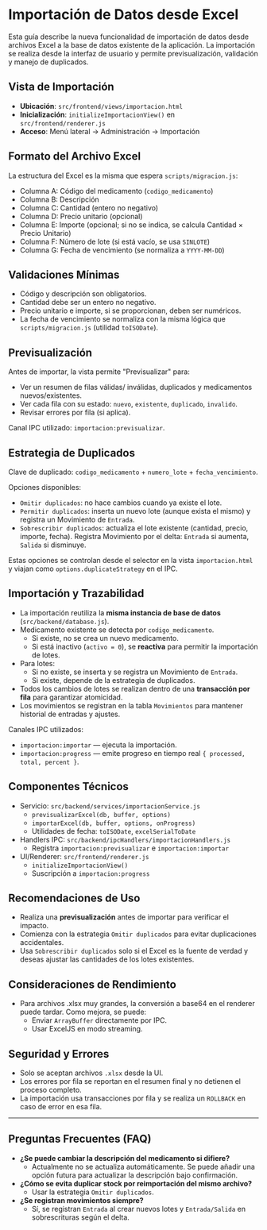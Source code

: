 # Importación de Datos desde Excel

Esta guía describe la nueva funcionalidad de importación de datos desde archivos Excel a la base de datos existente de la aplicación. La importación se realiza desde la interfaz de usuario y permite previsualización, validación y manejo de duplicados.

## Vista de Importación

- **Ubicación**: `src/frontend/views/importacion.html`
- **Inicialización**: `initializeImportacionView()` en `src/frontend/renderer.js`
- **Acceso**: Menú lateral → Administración → Importación

## Formato del Archivo Excel

La estructura del Excel es la misma que espera `scripts/migracion.js`:

- Columna A: Código del medicamento (`codigo_medicamento`)
- Columna B: Descripción
- Columna C: Cantidad (entero no negativo)
- Columna D: Precio unitario (opcional)
- Columna E: Importe (opcional; si no se indica, se calcula Cantidad × Precio Unitario)
- Columna F: Número de lote (si está vacío, se usa `SINLOTE`)
- Columna G: Fecha de vencimiento (se normaliza a `YYYY-MM-DD`)

## Validaciones Mínimas

- Código y descripción son obligatorios.
- Cantidad debe ser un entero no negativo.
- Precio unitario e importe, si se proporcionan, deben ser numéricos.
- La fecha de vencimiento se normaliza con la misma lógica que `scripts/migracion.js` (utilidad `toISODate`).

## Previsualización

Antes de importar, la vista permite "Previsualizar" para:

- Ver un resumen de filas válidas/ inválidas, duplicados y medicamentos nuevos/existentes.
- Ver cada fila con su estado: `nuevo`, `existente`, `duplicado`, `invalido`.
- Revisar errores por fila (si aplica).

Canal IPC utilizado: `importacion:previsualizar`.

## Estrategia de Duplicados

Clave de duplicado: `codigo_medicamento` + `numero_lote` + `fecha_vencimiento`.

Opciones disponibles:

- `Omitir duplicados`: no hace cambios cuando ya existe el lote.
- `Permitir duplicados`: inserta un nuevo lote (aunque exista el mismo) y registra un Movimiento de `Entrada`.
- `Sobrescribir duplicados`: actualiza el lote existente (cantidad, precio, importe, fecha). Registra Movimiento por el delta: `Entrada` si aumenta, `Salida` si disminuye.

Estas opciones se controlan desde el selector en la vista `importacion.html` y viajan como `options.duplicateStrategy` en el IPC.

## Importación y Trazabilidad

- La importación reutiliza la **misma instancia de base de datos** (`src/backend/database.js`).
- Medicamento existente se detecta por `codigo_medicamento`.
  - Si existe, no se crea un nuevo medicamento.
  - Si está inactivo (`activo = 0`), se **reactiva** para permitir la importación de lotes.
- Para lotes:
  - Si no existe, se inserta y se registra un Movimiento de `Entrada`.
  - Si existe, depende de la estrategia de duplicados.
- Todos los cambios de lotes se realizan dentro de una **transacción por fila** para garantizar atomicidad.
- Los movimientos se registran en la tabla `Movimientos` para mantener historial de entradas y ajustes.

Canales IPC utilizados:

- `importacion:importar` — ejecuta la importación.
- `importacion:progress` — emite progreso en tiempo real `{ processed, total, percent }`.

## Componentes Técnicos

- Servicio: `src/backend/services/importacionService.js`
  - `previsualizarExcel(db, buffer, options)`
  - `importarExcel(db, buffer, options, onProgress)`
  - Utilidades de fecha: `toISODate`, `excelSerialToDate`
- Handlers IPC: `src/backend/ipcHandlers/importacionHandlers.js`
  - Registra `importacion:previsualizar` e `importacion:importar`
- UI/Renderer: `src/frontend/renderer.js`
  - `initializeImportacionView()`
  - Suscripción a `importacion:progress`

## Recomendaciones de Uso

- Realiza una **previsualización** antes de importar para verificar el impacto.
- Comienza con la estrategia `Omitir duplicados` para evitar duplicaciones accidentales.
- Usa `Sobrescribir duplicados` solo si el Excel es la fuente de verdad y deseas ajustar las cantidades de los lotes existentes.

## Consideraciones de Rendimiento

- Para archivos .xlsx muy grandes, la conversión a base64 en el renderer puede tardar. Como mejora, se puede:
  - Enviar `ArrayBuffer` directamente por IPC.
  - Usar ExcelJS en modo streaming.

## Seguridad y Errores

- Solo se aceptan archivos `.xlsx` desde la UI.
- Los errores por fila se reportan en el resumen final y no detienen el proceso completo.
- La importación usa transacciones por fila y se realiza un `ROLLBACK` en caso de error en esa fila.

---

## Preguntas Frecuentes (FAQ)

- **¿Se puede cambiar la descripción del medicamento si difiere?**
  - Actualmente no se actualiza automáticamente. Se puede añadir una opción futura para actualizar la descripción bajo confirmación.
- **¿Cómo se evita duplicar stock por reimportación del mismo archivo?**
  - Usar la estrategia `Omitir duplicados`.
- **¿Se registran movimientos siempre?**
  - Sí, se registran `Entrada` al crear nuevos lotes y `Entrada/Salida` en sobrescrituras según el delta.
